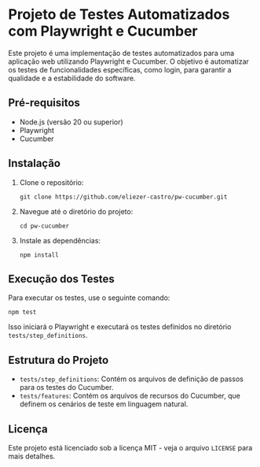 
# Projeto de Testes Automatizados com Playwright e Cucumber

Este projeto é uma implementação de testes automatizados para uma aplicação web utilizando Playwright e Cucumber. O objetivo é automatizar os testes de funcionalidades específicas, como login, para garantir a qualidade e a estabilidade do software.

## Pré-requisitos

- Node.js (versão 20 ou superior)
- Playwright
- Cucumber

## Instalação

1. Clone o repositório:
   ```
   git clone https://github.com/eliezer-castro/pw-cucumber.git
   ```
2. Navegue até o diretório do projeto:
   ```
   cd pw-cucumber
   ```
3. Instale as dependências:
   ```
   npm install
   ```

## Execução dos Testes

Para executar os testes, use o seguinte comando:

```
npm test
```

Isso iniciará o Playwright e executará os testes definidos no diretório `tests/step_definitions`.

## Estrutura do Projeto

- `tests/step_definitions`: Contém os arquivos de definição de passos para os testes do Cucumber.
- `tests/features`: Contém os arquivos de recursos do Cucumber, que definem os cenários de teste em linguagem natural.



## Licença  

Este projeto está licenciado sob a licença MIT - veja o arquivo `LICENSE` para mais detalhes.
